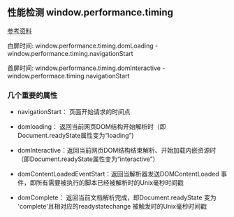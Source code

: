 ## 性能检测 window.performance.timing



[参考资料](https://developer.mozilla.org/zh-CN/docs/Web/API/Window/performance)

白屏时间: window.performance.timing.domLoading - window.performance.timing.navigationStart

首屏时间: window.performance.timing.domInteractive  - window.performace.timing.navigationStart




### 几个重要的属性

- navigationStart： 页面开始请求的时间点

- domloading： 返回当前网页DOM结构开始解析时（即Document.readyState属性变为“loading”)

- domInteractive：返回当前网页DOM结构结束解析、开始加载内嵌资源时（即Document.readyState属性变为“interactive”）

- domContentLoadedEventStart：返回当解析器发送DOMContentLoaded 事件，即所有需要被执行的脚本已经被解析时的Unix毫秒时间戳

- domComplete： 返回当前文档解析完成，即Document.readyState 变为 'complete'且相对应的readystatechange 被触发时的Unix毫秒时间戳



